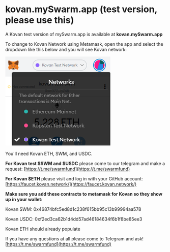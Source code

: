 # kovan.mySwarm.app \(test version, please use this\)

A Kovan test version of mySwarm.app is available at **kovan.mySwarm.app**

To change to Kovan Network using Metamask, open the app and select the dropdown like this below and you will see Kovan network: 

![](../.gitbook/assets/image%20%2811%29.png)

You'll need Kovan ETH, SWM, and USDC.

**For Kovan test $SWM and $USDC** please come to our telegram and make a request: [https://t.me/swarmfund](https://t.me/swarmfund)

**For Kovan $ETH** please visit and log in with your GitHub account: [https://faucet.kovan.network/](https://faucet.kovan.network/)

**Make sure you add these contracts to metamask for Kovan so they show up in your wallet:**

Kovan SWM: 0x46874bfc5ed8d1c238f615bb95c13b99994aa578 

Kovan USDC: 0xf2ed3ca62b1d4dd57ad46184634f6b1f8be85ee3

Kovan ETH should already populate

If you have any questions at all please come to Telegram and ask! [https://t.me/swarmfund](https://t.me/swarmfund)

